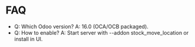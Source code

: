 # FAQ

- Q: Which Odoo version? A: 16.0 (OCA/OCB packaged).
- Q: How to enable? A: Start server with --addon stock_move_location or install in UI.
